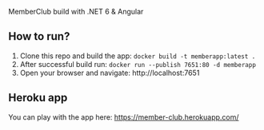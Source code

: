 MemberClub build with .NET 6 & Angular

## How to run?
1. Clone this repo and build the app: `docker build -t memberapp:latest .`
2. After successful build run: `docker run --publish 7651:80 -d memberapp`
3. Open your browser and navigate: http://localhost:7651

## Heroku app
You can play with the app here: https://member-club.herokuapp.com/
